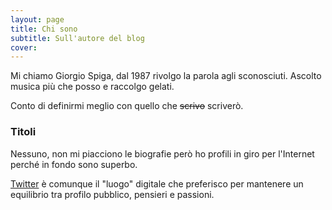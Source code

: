 ```yaml
---
layout: page
title: Chi sono
subtitle: Sull'autore del blog
cover: 
---
```


Mi chiamo Giorgio Spiga, dal 1987 rivolgo la parola agli sconosciuti. Ascolto musica più che posso e raccolgo gelati.


Conto di definirmi meglio con quello che ~~scrivo~~ scriverò.

### Titoli

Nessuno, non mi piacciono le biografie però ho profili in giro per l'Internet perché in fondo sono superbo.

[Twitter](http://twitter.com/giorgiospiga) è comunque il "luogo" digitale che preferisco per mantenere un equilibrio tra profilo pubblico, pensieri e passioni.
